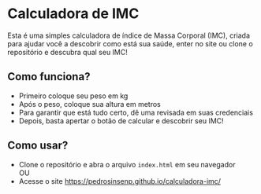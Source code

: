 # Calculadora de IMC
 Esta é uma simples calculadora de índice de Massa Corporal (IMC), criada para ajudar você a descobrir como está sua saúde, enter no site ou clone o repositório e descubra qual seu IMC!

## Como funciona?
- Primeiro coloque seu peso em kg
- Após o peso, coloque sua altura em metros
- Para garantir que está tudo certo, dê uma revisada em suas credenciais
- Depois, basta apertar o botão de calcular e descobrir seu IMC!

## Como usar?
- Clone o repositório e abra o arquivo ```index.html``` em seu navegador<br/>
OU
- Acesse o site https://pedrosinsenp.github.io/calculadora-imc/
